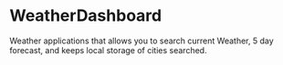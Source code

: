 # WeatherDashboard
Weather applications that allows you to search current Weather, 5 day forecast, and keeps local storage of cities searched. 


